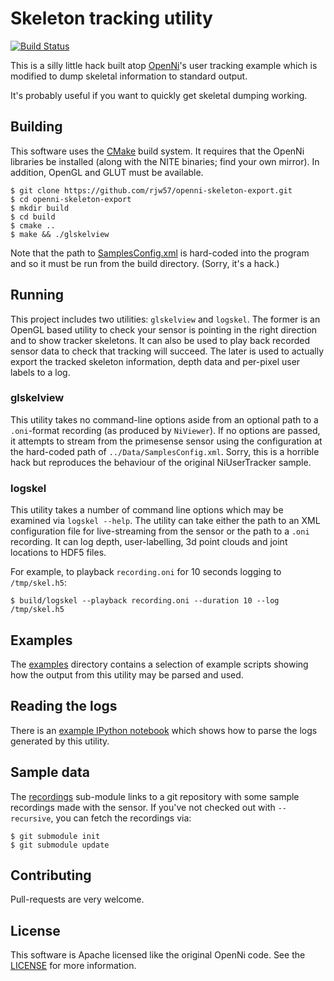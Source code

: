 # Skeleton tracking utility

[![Build Status](https://travis-ci.org/rjw57/openni-skeleton-export.svg?branch=master)](https://travis-ci.org/rjw57/openni-skeleton-export)

This is a silly little hack built atop
[OpenNi](https://github.com/OpenNI/OpenNI)'s user tracking example which is
modified to dump skeletal information to standard output.

It's probably useful if you want to quickly get skeletal dumping working.

## Building

This software uses the [CMake](http://www.cmake.org/) build system. It requires
that the OpenNi libraries be installed (along with the NITE binaries; find your
own mirror). In addition, OpenGL and GLUT must be available.

```console
$ git clone https://github.com/rjw57/openni-skeleton-export.git
$ cd openni-skeleton-export
$ mkdir build
$ cd build
$ cmake ..
$ make && ./glskelview
```

Note that the path to [SamplesConfig.xml](Data/SamplesConfig.xml) is hard-coded
into the program and so it must be run from the build directory. (Sorry, it's a
hack.)

## Running

This project includes two utilities: ``glskelview`` and ``logskel``. The former
is an OpenGL based utility to check your sensor is pointing in the right
direction and to show tracker skeletons. It can also be used to play back
recorded sensor data to check that tracking will succeed. The later is used to
actually export the tracked skeleton information, depth data and per-pixel user
labels to a log.

### glskelview

This utility takes no command-line options aside from an optional path to a
``.oni``-format recording (as produced by ``NiViewer``). If no options are
passed, it attempts to stream from the primesense sensor using the
configuration at the hard-coded path of ``../Data/SamplesConfig.xml``. Sorry,
this is a horrible hack but reproduces the behaviour of the original
NiUserTracker sample.

### logskel

This utility takes a number of command line options which may be examined via
``logskel --help``. The utility can take either the path to an XML
configuration file for live-streaming from the sensor or the path to a ``.oni``
recording. It can log depth, user-labelling, 3d point clouds and joint
locations to HDF5 files.

For example, to playback ``recording.oni`` for 10 seconds logging to
``/tmp/skel.h5``:

```console
$ build/logskel --playback recording.oni --duration 10 --log /tmp/skel.h5
```

## Examples

The [examples](examples/) directory contains a selection of example scripts
showing how the output from this utility may be parsed and used.

## Reading the logs

There is an [example IPython
notebook](http://nbviewer.ipython.org/gist/rjw57/b2dbf878f5371d9d3b1c) which
shows how to parse the logs generated by this utility.

## Sample data

The
[recordings](https://git.csx.cam.ac.uk/x/eng-sigproc/u/rjw57/misc/openi-data.git)
sub-module links to a git repository with some sample recordings made with the
sensor. If you've not checked out with
``--recursive``, you can fetch the recordings via:

```console
$ git submodule init
$ git submodule update
```

## Contributing

Pull-requests are very welcome.

## License

This software is Apache licensed like the original OpenNi code. See the
[LICENSE](LICENSE) for more information.
